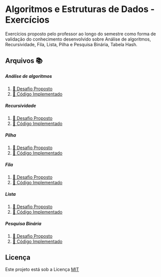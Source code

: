 # Algoritmos e Estruturas de Dados - Exercícios
Exercícios proposto pelo professor ao longo do semestre como forma de validação do conhecimento desenvolvido sobre Análise de algoritmos, Recursividade, Fila, Lista, Pilha e Pesquisa Binária, Tabela Hash.

## Arquivos :books:

##### Análise de algoritmos
1. [:orange_book: Desafio Proposto](desafio.pdf)
1. [:blue_book: Código Implementado](codigo.cs)

##### Recursividade
1. [:orange_book: Desafio Proposto](desafio.pdf)
1. [:blue_book: Código Implementado](codigo.cs)

##### Pilha
1. [:orange_book: Desafio Proposto](desafio.pdf)
1. [:blue_book: Código Implementado](codigo.cs)

##### Fila
1. [:orange_book: Desafio Proposto](desafio.pdf)
1. [:blue_book: Código Implementado](codigo.cs)

##### Lista
1. [:orange_book: Desafio Proposto](desafio.pdf)
1. [:blue_book: Código Implementado](codigo.cs)

##### Pesquisa Binária
1. [:orange_book: Desafio Proposto](desafio.pdf)
1. [:blue_book: Código Implementado](codigo.cs)

## Licença
Este projeto está sob a Licença [MIT](LICENSE.md)
